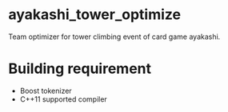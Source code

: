 ayakashi_tower_optimize
=======================
Team optimizer for tower climbing event of card game ayakashi.

Building requirement
====================
- Boost tokenizer
- C++11 supported compiler
